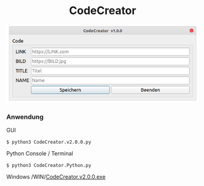 <h1 align="center">CodeCreator</h1>

<p align="center">
    <img src="https://raw.githubusercontent.com/Morpheus2018/CodeCreator/master/screenshot.png" alt="Empty interface">
</p>

### Anwendung
GUI
```
$ python3 CodeCreator.v2.0.0.py
```
Python Console / Terminal
```
$ python3 CodeCreator.Python.py
```

Windows /WIN/<a href="https://github.com/Morpheus2018/CodeCreator/raw/master/WIN/CodeCreator.v2.0.0.exe">CodeCreator.v2.0.0.exe </a>